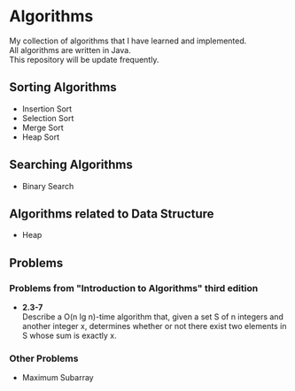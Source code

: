 # Algorithms

My collection of algorithms that I have learned and implemented. <br/>
All algorithms are written in Java.<br/>
This repository will be update frequently.

## Sorting Algorithms
* Insertion Sort
* Selection Sort
* Merge Sort
* Heap Sort

## Searching Algorithms
* Binary Search

## Algorithms related to Data Structure
* Heap

## Problems
### Problems from "Introduction to Algorithms" third edition
* **2.3-7** <br/>
Describe a O(n lg n)-time algorithm that, given a set S of n integers and another integer x, determines whether or not there exist two elements in S whose sum is exactly x.

### Other Problems
* Maximum Subarray
